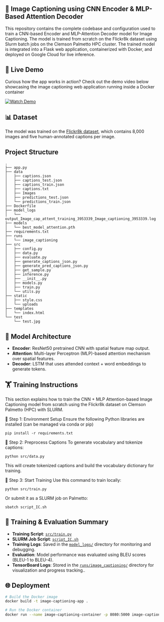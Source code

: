 ## 🧠 Image Captioning using CNN Encoder & MLP-Based Attention Decoder
This repository contains the complete codebase and configuration used to train a CNN-based Encoder and MLP-Attention Decoder model for Image Captioning. The model is trained from scratch on the Flickr8k dataset using Slurm batch jobs on the Clemson Palmetto HPC cluster. The trained model is integrated into a Flask web application, containerized with Docker, and deployed on Google Cloud for live inference.

## 🎥 Live Demo

Curious how the app works in action? Check out the demo video below showcasing the image captioning web application running inside a Docker container

[![Watch Demo](https://raw.githubusercontent.com/sumanthnangineedi97/Image_Captioning_CNN_Attention_LSTM/main/static/demo-thumb.png)](https://github.com/sumanthnangineedi97/Image_Captioning_CNN_Attention_LSTM/assets/f98ab1c0-b838-4bb8-bbf5-e8b0179602a6)


## 📊 Dataset

The model was trained on the [Flickr8k dataset](https://www.kaggle.com/datasets/adityajn105/flickr8k), which contains 8,000 images and five human-annotated captions per image.

## Project Structure
```
.
├── app.py
├── data
│   ├── captions.json
│   ├── captions_test.json
│   ├── captions_train.json
│   ├── captions.txt
│   ├── Images
│   ├── predictions_test.json
│   └── predictions_train.json
├── Dockerfile
├── model_logs
│   └── output_Image_cap_attent_training_3953339_Image_captioning_3953339.log
├── models
│   └── best_model_attention.pth
├── requirements.txt
├── runs
│   └── image_captioning
├── src
│   ├── config.py
│   ├── data.py
│   ├── evaluate.py
│   ├── generate_captions_json.py
│   ├── generate_pred_captions_json.py
│   ├── get_sample.py
│   ├── inference.py
│   ├── __init__.py
│   ├── models.py
│   ├── train.py
│   └── utils.py
├── static
│   ├── style.css
│   └── uploads
├── templates
│   └── index.html
└── test
    └── test.jpg
```
## 🧠 Model Architecture

- **Encoder**: ResNet50 pretrained CNN with spatial feature map output.
- **Attention**: Multi-layer Perceptron (MLP)-based attention mechanism over spatial features.
- **Decoder**: LSTM that uses attended context + word embeddings to generate tokens.

## 🏋️ Training Instructions
This section explains how to train the CNN + MLP Attention-based Image Captioning model from scratch using the Flickr8k dataset on Clemson Palmetto (HPC) with SLURM.

🔧 Step 1: Environment Setup
    Ensure the following Python libraries are installed (can be managed via conda or pip)
```
pip install -r requirements.txt
```

🔧 Step 2: Preprocess Captions
To generate vocabulary and tokenize captions:
```
python src/data.py
```
This will create tokenized captions and build the vocabulary dictionary for training.

🔧 Step 3: Start Training
Use this command to train locally:
```
python src/train.py
```
Or submit it as a SLURM job on Palmetto:
```
sbatch script_IC.sh
```

## 🧪 Training & Evaluation Summary

- **Training Script**: [`src/train.py`](src/train.py)  
- **SLURM Job Script**: [`script_IC.sh`](train.sh)  
- **Training Logs**: Saved in the [`model_logs/`](model_logs/) directory for monitoring and debugging.  
- **Evaluation**: Model performance was evaluated using BLEU scores (BLEU-1 to BLEU-4).  
- **TensorBoard Logs**: Stored in the [`runs/image_captioning/`](runs/image_captioning/) directory for visualization and progress tracking..
## 🌐 Deployment

```bash
# Build the Docker image
docker build -t image-captioning-app .
```
```bash
# Run the Docker container
docker run --name image-captioning-container -p 8080:5000 image-captioning-app
```

